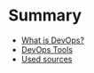 # Summary

* [What is DevOps?](chapter1.md)
* [DevOps Tools](chapter2.md)
* [Used sources](chapter3.md)